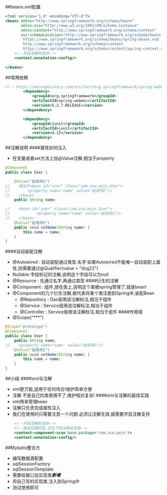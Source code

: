 ##beans.xml配置
```xml
<?xml version="1.0" encoding="UTF-8"?>
<beans xmlns="http://www.springframework.org/schema/beans"
       xmlns:xsi="http://www.w3.org/2001/XMLSchema-instance"
       xmlns:context="http://www.springframework.org/schema/context"
       xsi:schemaLocation="http://www.springframework.org/schema/beans
        https://www.springframework.org/schema/beans/spring-beans.xsd
        http://www.springframework.org/schema/context
        https://www.springframework.org/schema/context/spring-context.xsd">
    <!--开启注解的支持-->
    <context:annotation-config/>
    
</beans>
```
##常用依赖
```xml
<!-- https://mvnrepository.com/artifact/org.springframework/spring-webmvc -->
        <dependency>
            <groupId>org.springframework</groupId>
            <artifactId>spring-webmvc</artifactId>
            <version>5.2.7.RELEASE</version>
        </dependency>

        <dependency>
            <groupId>junit</groupId>
            <artifactId>junit</artifactId>
            <version>4.12</version>
        </dependency>
```
##注解说明
####属性如何注入
- 在变量或者set方法上加@Value注解,相当于property
```java
@Component
public class User {

    @Value("赵成伟2")
//    相当于<bean id="user" class="com.zcw.pojo.User">
//        <property name="name" value="赵成伟2"/>
//    </bean>
    public String name;

//    <bean id="user" class="com.zcw.pojo.User">
//            <property name="name" value="赵成伟2"/>
//    </bean>
    @Value("赵成伟2")
    public void setName(String name) {
        this.name = name;
    }
}
```
####自动装配注解
- @Autowired : 自动装配通过类型.名字
    如果Autowired不能唯一自动装配上属性,则需要通过@Qualifier(value = "dog22")
- Nullable 字段标记的注解,说明这个字段可以为null
- @Resource : 先通过名字,再通过类型
####衍生的注解
- @Component : 组件,放在类上,说明这个类被spring管理了,就是bean!
- @Component的几个衍生注解,都代表将某个类注册到Spring中,装配Bean
    - @Repository : Dao层用该注解标注,相当于组件
    - @Service : Service层用该注解标注,相当于组件
    - @Controller : Service层用该注解标注,相当于组件
####作用域
- @Scope("***")
```java
@Scope("prototype")
@Component
public class User {
    public String name;
//    <property name="name" value="赵成伟2"/>
    @Value("赵成伟2")
    public void setName(String name) {
        this.name = name;
    }
}

```
##小结
####xml与注解
- xml更万能,适用于任何场合!维护简单方便
- 注解 不是自己的类使用不了,维护相对复杂!
####xml与注解的最佳实践
- xml用来管理bean
- 注解只负责完成属性注入
- 我们在使用时只需要注意一个问题:必须让注解生效,就需要开启注解支持
```xml
    <!--开启注解的支持-->
    <!--指定扫描的包,该包下的注解会生效-->
    <context:component-scan base-package="com.zcw.pojo"/>
    <context:annotation-config/>
```

##Mybatis整合方
- 编写数据源配置
- sqlSessionFactory
- sqlSessionTemplate
- 需要给接口加实现类***新增***
- 将自己写的实现类,注入到Spring中
- 测试使用即可

